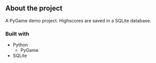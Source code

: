 ## About the project

A PyGame demo project. Highscores are saved in a SQLite database.

### Built with

* Python
  * PyGame
* SQLite
